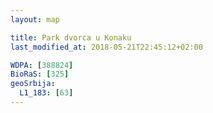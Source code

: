 ```yaml
---
layout: map

title: Park dvorca u Konaku
last_modified_at: 2018-05-21T22:45:12+02:00

WDPA: [388824]
BioRaS: [325]
geoSrbija:
  L1_183: [63]
---
```

